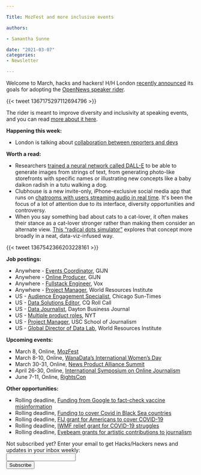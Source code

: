 ```yaml
---

Title: MozFest and more inclusive events

authors:

- Samantha Sunne

date: "2021-03-07" 
categories:
- Newsletter

---
```


Welcome to March, hacks and hackers! H/H London [recently announced](https://medium.com/hacks-hackers-london/hacks-hackers-london-embraces-the-opennews-rider-for-meaningfully-inclusive-events-3dc1b12753ed) its goals for adopting the [OpenNews speaker rider](https://opennews.org/projects/speaker-rider/).

{{< tweet 1367175297112694796 >}}

The rider is meant to improve diversity and inclusivity at speaking events, and you can read [more about it here](https://opennews.org/projects/speaker-rider/).

**Happening this week:**



*   London is talking about [collaboration between reporters and devs](https://www.eventbrite.co.uk/e/hackshackers-london-march-2021-meetup-tickets-135853011013?aff=ebdsoporgprofile)

**Worth a read:**



*   Researchers [trained a neural network called DALL-E](https://openai.com/blog/dall-e/) to be able to generate images from strings of text, from generating photo-like storefronts with specific names or illustrating new concepts like a baby daikon radish in a tutu walking a dog.
*   Clubhouse is a new invite-only, iPhone-exclusive social media app that runs on [chatrooms with users streaming audio in real time](https://www.niemanlab.org/2021/02/buzzy-social-audio-apps-like-clubhouse-tap-into-the-age-old-appeal-of-the-human-voice/). It's been the focus of a lot of attention due to its interface, diversity opportunities and controversy.
*   When you say something bad about cats to a cat-lover, it often makes their stance as a cat-lover stronger rather than making them consider an alternate view. [This “radical dots simulator”](https://medium.com/nightingale/radical-dots-simulator-visualizing-extreme-belief-formation-91cd6cc29828) explores that concept more broadly in a neat, data-viz-infused way.

{{< tweet 1367542366203228161 >}}

**Job postings:**



*   Anywhere - [Events Coordinator](https://gijn.org/gijn-events-coordinator/), GIJN
*   Anywhere - [Online Producer](https://gijn.org/job-opening-online-producer-2/), GIJN
*   Anywhere - [Fullstack Engineer](https://boards.greenhouse.io/voxmedia/jobs/2956407?gh_jid=2956407), Vox
*   Anywhere - [Project Manager](https://jobs.jobvite.com/careers/wri/job/oSfHefwM), World Resources Institute
*   US - [Audience Engagement Specialist](https://recruiting.paylocity.com/recruiting/jobs/Details/387472/SUN-TIMES-MEDIA-PRODUCTIONS-LLC/Audience-Engagement-Specialist), Chicago Sun-Times
*   US - [Data Solutions Editor](https://www.ire.org/job-center/data-solutions-editor/), CQ Roll Call
*   US - [Data Journalist](https://talkingbiznews.com/biz-news-help-wanted/dayton-biz-journal-seeks-a-data-reporter/), Dayton Business Journal
*   US - [Multiple product roles](https://twitter.com/emilywithrow/status/1366447475654094854), NYT
*   US - [Project Manager](https://usccareers.usc.edu/job/los-angeles/manager-of-projects/1209/4602331008), USC School of Journalism
*   US - [Global Director of Data Lab](https://jobs.jobvite.com/wri/job/oQKwefw4), World Resources Institute

**Upcoming events:**



*   March 8, Online, [MozFest](https://www.mozillafestival.org/en/)
*   March 8-10, Online, [WanaData’s International Women’s Day](https://twitter.com/Code4Africa/status/1364133744232267777)
*   March 30-31, Online, [News Product Alliance Summit](https://newsproduct.org/)
*   April 26-30, Online, [International Symposium on Online Journalism](https://latamjournalismreview.org/articles/mark-your-calendars-for-isoj-online-2021-the-premier-global-journalism-conference-will-be-held-from-april-26-30/)
*   June 7-11, Online, [RightsCon](https://www.rightscon.org)

**Other opportunities:**



*   Rolling deadline, [Funding from Google to fact-check vaccine misinformation](https://blog.google/outreach-initiatives/google-news-initiative/open-fund-projects-debunking-vaccine-misinformation/)
*   Rolling deadline, [Funding to cover Covid in Black Sea countries](https://www.gmfus.org/program/black-sea-trust-regional-cooperation)
*   Rolling deadline, [FIJ grant for Americans to cover COVID-19](https://investigate.submittable.com/submit/163797/coronavirus-rolling-grant-for-u-s-freelancers)
*   Rolling deadline, [IWMF relief grant for COVID-19 struggles](https://iwmf.submittable.com/submit/41e7f7ce-db40-4ff6-873f-e24450e27497/journalism-relief-fund-english)
*   Rolling deadline, [Eyebeam grants for artistic contributions to journalism](https://www.eyebeam.org/eyebeam-center-for-the-future-of-journalism/)

<div id="mc_embed_signup"><form id="mc-embedded-subscribe-form" class="validate" action="//hackshackers.us1.list-manage.com/subscribe/post?u=c56f2e53d5ed6ef87f8aaa75c&amp;id=fb2bc6f10b" method="post" name="mc-embedded-subscribe-form" novalidate="" target="_blank">

<div id="mc_embed_signup_scroll">

<div class="mc-field-group"><label for="mce-EMAIL">Not subscribed yet? Enter your email to get Hacks/Hackers news and updates in your inbox weekly:  </label></div>

<div class="mc-field-group"><input id="mce-EMAIL" class="required email" name="EMAIL" type="email" value="" /></div>

<!-- real people should not fill this in and expect good things - do not remove this or risk form bot signups-->

<div style="position: absolute; left: -5000px;"><input tabindex="-1" name="b_c56f2e53d5ed6ef87f8aaa75c_fb2bc6f10b" type="text" value="" /></div>

<div class="clear"><input id="mc-embedded-subscribe" class="button" name="subscribe" type="submit" value="Subscribe" /></div>

</div>

